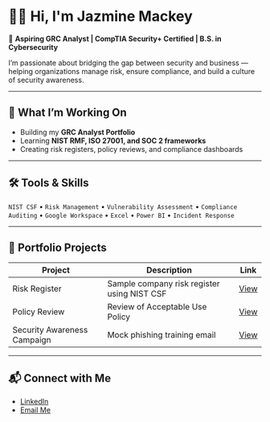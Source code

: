 # 👋🏽 Hi, I'm Jazmine Mackey  

🎯 **Aspiring GRC Analyst | CompTIA Security+ Certified | B.S. in Cybersecurity**

I’m passionate about bridging the gap between security and business — helping organizations manage risk, ensure compliance, and build a culture of security awareness.  

---

## 🧩 What I’m Working On
- Building my **GRC Analyst Portfolio**
- Learning **NIST RMF, ISO 27001, and SOC 2 frameworks**
- Creating risk registers, policy reviews, and compliance dashboards

---

## 🛠️ Tools & Skills
`NIST CSF` • `Risk Management` • `Vulnerability Assessment` • `Compliance Auditing` • `Google Workspace` • `Excel` • `Power BI` • `Incident Response`  

---

## 📂 Portfolio Projects
| Project | Description | Link |
|----------|--------------|------|
| Risk Register | Sample company risk register using NIST CSF | [View](#) |
| Policy Review | Review of Acceptable Use Policy | [View](#) |
| Security Awareness Campaign | Mock phishing training email | [View](#) |

---

## 📬 Connect with Me
- [LinkedIn](https://www.linkedin.com/in/your-link-here)
- [Email Me](mailto:your@email.com)

